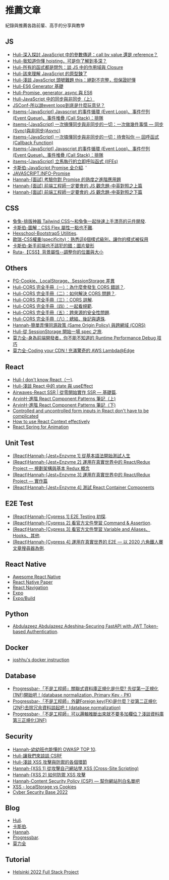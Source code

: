 # 推薦文章
紀錄與推薦各路前輩、高手的分享與教學

## JS
- [Huli-深入探討 JavaScript 中的參數傳遞：call by value 還是 reference？](https://github.com/aszx87410/blog/issues/30)  
- [Huli-我知道你懂 hoisting，可是你了解到多深？](https://github.com/aszx87410/blog/issues/34)  
- [Huli-所有的函式都是閉包：談 JS 中的作用域與 Closure](https://github.com/aszx87410/blog/issues/35)  
- [Huli-該來理解 JavaScript 的原型鍊了](https://github.com/aszx87410/blog/issues/18)  
- [Huli-淺談 JavaScript 頭號難題 this：絕對不完整，但保證好懂](https://github.com/aszx87410/blog/issues/39)  
- [Huli-ES6 Generator 基礎](https://github.com/aszx87410/blog/issues/1)  
- [Huli-Promise, generator, async 與 ES6](https://github.com/aszx87410/blog/issues/2)  
- [Huli-JavaScript 中的同步與非同步（上）](https://github.com/aszx87410/blog/issues/49)
- [JSConf-所以說event loop到底是什麼玩意兒？](https://www.youtube.com/watch?v=8aGhZQkoFbQ&ab_channel=JSConf)
- [itsems-[JavaScript] Javascript 的事件循環 (Event Loop)、事件佇列 (Event Queue)、事件堆疊 (Call Stack)：排隊](https://medium.com/itsems-frontend/javascript-event-loop-event-queue-call-stack-74a02fed5625)
- [itsems-[JavaScript] 一次搞懂同步與非同步的一切：一次做幾件事情 — 同步(Sync)與非同步(Async)](https://medium.com/itsems-frontend/javascript-sync-async-22e75e1ca1dc)
- [itsems-[JavaScript] 一次搞懂同步與非同步的一切：待會叫你 — 回呼函式(Callback Function)](https://medium.com/itsems-frontend/javascript-callback-function-993abc2c0b42)
- [itsems-[JavaScript] Javascript 的事件循環 (Event Loop)、事件佇列 (Event Queue)、事件堆疊 (Call Stack)：排隊](https://medium.com/itsems-frontend/javascript-event-loop-event-queue-call-stack-74a02fed5625)
- [itsems-[JavaScript] 立馬執行的立即呼叫函式 (IIFEs)](https://medium.com/itsems-frontend/javascript-iifes-5d83aeec11de)
- [卡斯伯-JavaScript Promise 全介紹](https://wcc723.github.io/development/2020/02/16/all-new-promise/). '
- [JAVASCRIPT.INFO-Promise](https://javascript.info/promise-basics)
- [Hannah-[面試] 考驗你對 Promise 的熟度之進階應用題](https://medium.com/starbugs/%E9%9D%A2%E8%A9%A6-%E8%80%83%E9%A9%97%E4%BD%A0%E5%B0%8D-promise-%E7%9A%84%E7%86%9F%E5%BA%A6%E4%B9%8B%E9%80%B2%E9%9A%8E%E6%87%89%E7%94%A8%E9%A1%8C-6eda0dd0d767)
- [Hannah-[面試] 前端工程師一定要會的 JS 觀念題-中英對照之上篇](https://medium.com/starbugs/%E9%9D%A2%E8%A9%A6-%E5%89%8D%E7%AB%AF%E5%B7%A5%E7%A8%8B%E5%B8%AB%E4%B8%80%E5%AE%9A%E8%A6%81%E6%9C%83%E7%9A%84-js-%E8%A7%80%E5%BF%B5%E9%A1%8C-%E4%B8%AD%E8%8B%B1%E5%B0%8D%E7%85%A7%E4%B9%8B%E4%B8%8A%E7%AF%87-3b0a3feda14f)
- [Hannah-[面試] 前端工程師一定要會的 JS 觀念題-中英對照之下篇](https://medium.com/starbugs/%E9%9D%A2%E8%A9%A6-%E5%89%8D%E7%AB%AF%E5%B7%A5%E7%A8%8B%E5%B8%AB%E4%B8%80%E5%AE%9A%E8%A6%81%E6%9C%83%E7%9A%84-js-%E8%A7%80%E5%BF%B5%E9%A1%8C-%E4%B8%AD%E8%8B%B1%E5%B0%8D%E7%85%A7%E4%B9%8B%E4%B8%8B%E7%AF%87-fd46292e374b)


## CSS
- [兔兔-排版神器 Tailwind CSS～和兔兔一起快速上手漂亮的元件開發](https://ithelp.ithome.com.tw/articles/10259296). 
- [卡斯伯-圖解：CSS Flex 屬性一點也不難](https://wcc723.github.io/css/2017/07/21/css-flex/). 
- [Hexschool-Bootstrap5 Utilities](https://bootstrap5.hexschool.com/docs/5.0/getting-started/introduction/). 
- [歐瑞-CSS權重(specificity)：熟悉這6個樣式級別，讓你的樣式被採用](https://selflearningsuccess.com/css-specificity/)
- [卡斯伯-新手前端也不該犯的錯：圖片變形](https://wcc723.github.io/development/2020/10/11/img-cover/)
- [Ruta-【CSS】背景屬性--調整你的位置與大小](https://medium.com/@RUE503/css-%E8%83%8C%E6%99%AF%E5%B1%AC%E6%80%A7-%E8%AA%BF%E6%95%B4%E4%BD%A0%E7%9A%84%E4%BD%8D%E7%BD%AE%E8%88%87%E5%A4%A7%E5%B0%8F-964170fbe1ed)


## Others
- [PG-Cookie、LocalStorage、SessionStorage 差異](https://bebeboboha.github.io/2019/06/18/cookie-localstorage-sessionstorage/)
- [Huli-CORS 完全手冊（一）：為什麼會發生 CORS 錯誤？](https://github.com/aszx87410/blog/issues/68). 
- [Huli-CORS 完全手冊（二）：如何解決 CORS 問題？](https://github.com/aszx87410/blog/issues/69). 
- [Huli-CORS 完全手冊（三）：CORS 詳解](https://github.com/aszx87410/blog/issues/70). 
- [Huli-CORS 完全手冊（四）：一起看規範](https://github.com/aszx87410/blog/issues/71). 
- [Huli-CORS 完全手冊（五）：跨來源的安全性問題](https://github.com/aszx87410/blog/issues/72). 
- [Huli-CORS 完全手冊（六）：總結、後記與遺珠](https://github.com/aszx87410/blog/issues/73). 
- [Hannah-簡單弄懂同源政策 (Same Origin Policy) 與跨網域 (CORS)](https://medium.com/starbugs/%E5%BC%84%E6%87%82%E5%90%8C%E6%BA%90%E6%94%BF%E7%AD%96-same-origin-policy-%E8%88%87%E8%B7%A8%E7%B6%B2%E5%9F%9F-cors-e2e5c1a53a19)
- [Huli-從 SessionStorage 開始一場 spec 之旅](https://github.com/aszx87410/blog/issues/62). 
- [莫力全-身為前端開發者，你不能不知道的 Runtime Performance Debug 技巧](https://medium.com/starbugs/%E8%BA%AB%E7%82%BA%E5%89%8D%E7%AB%AF%E9%96%8B%E7%99%BC%E8%80%85-%E4%BD%A0%E4%B8%8D%E8%83%BD%E4%B8%8D%E7%9F%A5%E9%81%93%E7%9A%84-runtime-performance-debug-%E6%8A%80%E5%B7%A7-4f0efd27b86d)
- [莫力全-Coding your CDN ! 充滿驚奇的 AWS Lambda@Edge](https://medium.com/starbugs/coding-your-cdn-%E5%85%85%E6%BB%BF%E9%A9%9A%E5%A5%87%E7%9A%84-aws-lambda-edge-763d9dd1f00d)


## React
- [Huli-I don't know React（一)](https://github.com/aszx87410/blog/issues/64). 
- [Huli-淺談 React 中的 state 與 useEffect](https://github.com/aszx87410/blog/issues/63)
- [Airwaves-React SSR | 從零開始實作 SSR — 基礎篇](https://medium.com/%E6%89%8B%E5%AF%AB%E7%AD%86%E8%A8%98/server-side-rendering-ssr-in-reactjs-part1-d2a11890abfc). 
- [ArvinH-進階 React Component Patterns 筆記（上)](https://blog.techbridge.cc/2018/06/27/advanced-react-component-patterns-note/)
- [ArvinH-進階 React Component Patterns 筆記（下)](https://blog.techbridge.cc/2018/07/21/advanced-react-component-patterns-note-II/)
- [Controlled and uncontrolled form inputs in React don't have to be complicated](https://goshacmd.com/controlled-vs-uncontrolled-inputs-react/)
- [How to use React Context effectively](https://kentcdodds.com/blog/how-to-use-react-context-effectively)
- [React Spring for Animation](https://react-spring.dev/)

## Unit Test
- [(React)Hannah-[Jest+Enzyme 1] 從基本語法開始測試人生](https://medium.com/hannah-lin/jest-enzyme-1-%E5%B0%B1%E5%BE%9E%E8%A8%88%E6%95%B8%E5%99%A8%E9%96%8B%E5%A7%8B-bd4d7d223f72)
- [(React)Hannah-[Jest+Enzyme 2] 運用在真實世界中的 React/Redux Project — 規劃架構與基本 Redux 概念](https://medium.com/hannah-lin/jest-enzyme-%E9%81%8B%E7%94%A8%E5%9C%A8%E7%9C%9F%E5%AF%A6%E4%B8%96%E7%95%8C%E4%B8%AD%E7%9A%84-react-redux-project-%E5%B0%88%E6%A1%88%E8%AC%9B%E8%A7%A3%E7%AF%87-ca370c22f745)
- [(React)Hannah-[Jest+Enzyme 3] 運用在真實世界中的 React/Redux Project — 實作篇](https://medium.com/hannah-lin/jest-enzyme-3-%E9%81%8B%E7%94%A8%E5%9C%A8%E7%9C%9F%E5%AF%A6%E4%B8%96%E7%95%8C%E4%B8%AD%E7%9A%84-react-redux-project-%E5%AF%A6%E4%BD%9C%E7%AF%87-5a0605d154d6)
- [(React)Hannah-[Jest+Enzyme 4] 測試 React Container Components](https://medium.com/hannah-lin/jest-enzyme-5-%E5%A6%82%E4%BD%95%E6%B8%AC%E8%A9%A6-react-container-components-475fb1aa9d7)

## E2E Test
- [(React)Hannah-[Cypress 1] E2E Testing 初探](https://medium.com/hannah-lin/cypress-e2e-testing-%E5%88%9D%E6%8E%A2-a10eca3c0cf7). 
- [(React)Hannah-[Cypress 2] 看官方文件學習 Command & Assertion](https://medium.com/hannah-lin/cypress-2-%E7%9C%8B%E5%AE%98%E6%96%B9%E6%96%87%E4%BB%B6%E5%AD%B8%E7%BF%92%E5%9F%BA%E6%9C%AC%E7%94%A8%E6%B3%95-76606c4420be). 
- [(React)Hannah-[Cypress 3] 看官方文件學習 Variable and Aliases、Hooks、其他](https://medium.com/hannah-lin/cypress-3-%E7%9C%8B%E5%AE%98%E6%96%B9%E6%96%87%E4%BB%B6%E5%AD%B8%E7%BF%92-variable-and-aliases-hook-%E5%85%B6%E4%BB%96-c898228a5dcd). 
- [(React)Hannah-[Cypress 4] 運用在真實世界的 E2E — 以 2020 六角鐵人賽文章搜尋器為例](https://medium.com/hannah-lin/cypress-4-%E9%81%8B%E7%94%A8%E5%9C%A8%E7%9C%9F%E5%AF%A6%E4%B8%96%E7%95%8C%E7%9A%84-e2e-%E4%BB%A5-2020-%E5%85%AD%E8%A7%92%E9%90%B5%E4%BA%BA%E8%B3%BD%E6%96%87%E7%AB%A0%E6%90%9C%E5%B0%8B%E5%99%A8%E7%82%BA%E4%BE%8B-d676c74f05d2).  

## React Native
- [Awesome React Native](https://github.com/jondot/awesome-react-native)
- [React Native Paper](https://callstack.github.io/react-native-paper/)
- [React Navigation](https://reactnavigation.org/docs/getting-started)
- [Expo](https://docs.expo.dev/)
- [Expo/Build](https://docs.expo.dev/submit/introduction/)

## Python
- [Abdulazeez Abdulazeez Adeshina-Securing FastAPI with JWT Token-based Authentication](https://testdriven.io/blog/fastapi-jwt-auth/). 

## Docker
- [joshhu's docker instruction](https://joshhu.gitbooks.io/dockercommands/content/DockerImages/index.html)


## Database
- [Progressbar-「不是工程師」關聯式資料庫正規化是什麼? 先從第一正規化(1NF)開始吧！(database normalization, Primary Key - PK)](https://progressbar.tw/posts/265)
- [Progressbar-「不是工程師」外鍵Foreign key(FK)是什麼？從第二正規化(2NF)去除冗余資料談起吧！(database normalization)](https://progressbar.tw/posts/267)
- [Progressbar-「不是工程師」可以邏輯推斷出來就不要多加欄位？淺談資料庫第三正規化(3NF)](https://progressbar.tw/posts/270)


## Security
- [Hannah-幼幼班也能懂的 OWASP TOP 10](https://medium.com/starbugs/%E5%B9%BC%E5%B9%BC%E7%8F%AD%E4%B9%9F%E8%83%BD%E6%87%82%E7%9A%84-owasp-top-10-692764c51f61). 
- [Huli-讓我們來談談 CSRF](https://github.com/aszx87410/blog/issues/16)
- [Huli-淺談 XSS 攻擊與防禦的各個環節](https://github.com/aszx87410/blog/issues/81)
- [Hannah-[XSS 1] 從攻擊自己網站學 XSS (Cross-Site Scripting)](https://medium.com/hannah-lin/%E5%BE%9E%E6%94%BB%E6%93%8A%E8%87%AA%E5%B7%B1%E7%B6%B2%E7%AB%99%E5%AD%B8-xss-cross-site-scripting-%E5%8E%9F%E7%90%86%E7%AF%87-fec3d1864e42)
- [Hannah-[XSS 2] 如何防禦 XSS 攻擊](https://medium.com/hannah-lin/xss-2-%E5%A6%82%E4%BD%95%E9%98%B2%E7%A6%A6-xss-%E6%94%BB%E6%93%8A-18fdf10ef5ef)
- [Hannah-Content Security Policy (CSP) — 幫你網站列白名單吧](https://medium.com/hannah-lin/content-security-policy-csp-%E5%B9%AB%E4%BD%A0%E7%B6%B2%E7%AB%99%E5%88%97%E7%99%BD%E5%90%8D%E5%96%AE%E5%90%A7-df38c990f63c)
- [XSS - localStorage vs Cookies](https://academind.com/tutorials/localstorage-vs-cookies-xss)
- [Cyber Security Base 2022](https://cybersecuritybase.mooc.fi/module-2.1)

## Blog
- [Huli](https://github.com/aszx87410/blog). 
- [卡斯伯](https://wcc723.github.io/). 
- [Hannah](https://medium.com/hannah-lin). 
- [Progressbar](https://progressbar.tw/posts). 
- [莫力全](https://oldmo860617.medium.com/)

## Tutorial 
- [Helsinki 2022 Full Stack Project](https://fullstackopen.com/en/)

